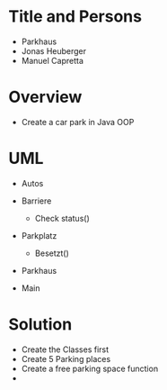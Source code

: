 
# Title and Persons
- Parkhaus 
- Jonas Heuberger
- Manuel Capretta

# Overview
   - Create a car park in Java OOP

# UML
- Autos

- Barriere
    - Check status()

- Parkplatz
    - Besetzt()

- Parkhaus

- Main

# Solution

- Create the Classes first
- Create 5 Parking places
- Create a free parking space function
- 







